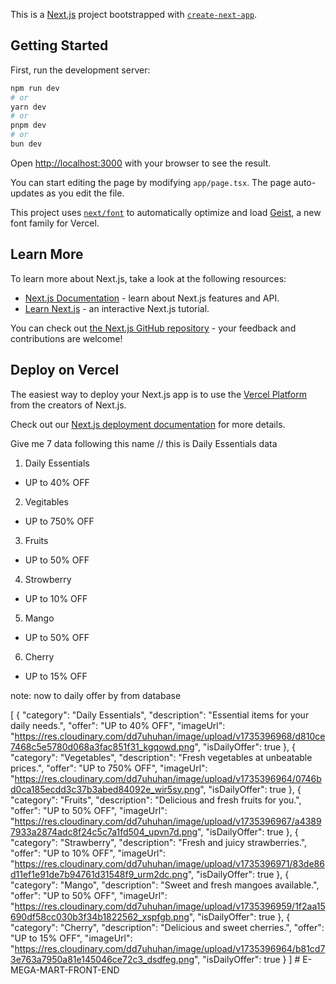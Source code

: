 This is a [Next.js](https://nextjs.org) project bootstrapped with [`create-next-app`](https://nextjs.org/docs/app/api-reference/cli/create-next-app).

## Getting Started

First, run the development server:

```bash
npm run dev
# or
yarn dev
# or
pnpm dev
# or
bun dev
```

Open [http://localhost:3000](http://localhost:3000) with your browser to see the result.

You can start editing the page by modifying `app/page.tsx`. The page auto-updates as you edit the file.

This project uses [`next/font`](https://nextjs.org/docs/app/building-your-application/optimizing/fonts) to automatically optimize and load [Geist](https://vercel.com/font), a new font family for Vercel.

## Learn More

To learn more about Next.js, take a look at the following resources:

- [Next.js Documentation](https://nextjs.org/docs) - learn about Next.js features and API.
- [Learn Next.js](https://nextjs.org/learn) - an interactive Next.js tutorial.

You can check out [the Next.js GitHub repository](https://github.com/vercel/next.js) - your feedback and contributions are welcome!

## Deploy on Vercel

The easiest way to deploy your Next.js app is to use the [Vercel Platform](https://vercel.com/new?utm_medium=default-template&filter=next.js&utm_source=create-next-app&utm_campaign=create-next-app-readme) from the creators of Next.js.

Check out our [Next.js deployment documentation](https://nextjs.org/docs/app/building-your-application/deploying) for more details.

Give me 7 data following this name
// this is Daily Essentials data

1. Daily Essentials

- UP to 40% OFF

2. Vegitables

- UP to 750% OFF

3. Fruits

- UP to 50% OFF

4. Strowberry

- UP to 10% OFF

5. Mango

- UP to 50% OFF

6. Cherry

- UP to 15% OFF

note: now to daily offer by from database

[
{
"category": "Daily Essentials",
"description": "Essential items for your daily needs.",
"offer": "UP to 40% OFF",
"imageUrl": "https://res.cloudinary.com/dd7uhuhan/image/upload/v1735396968/d810ce7468c5e5780d068a3fac851f31_kgqowd.png",
"isDailyOffer": true
},
{
"category": "Vegetables",
"description": "Fresh vegetables at unbeatable prices.",
"offer": "UP to 750% OFF",
"imageUrl": "https://res.cloudinary.com/dd7uhuhan/image/upload/v1735396964/0746bd0ca185ecdd3c37b3abed84092e_wir5sy.png",
"isDailyOffer": true
},
{
"category": "Fruits",
"description": "Delicious and fresh fruits for you.",
"offer": "UP to 50% OFF",
"imageUrl": "https://res.cloudinary.com/dd7uhuhan/image/upload/v1735396967/a43897933a2874adc8f24c5c7a1fd504_upvn7d.png",
"isDailyOffer": true
},
{
"category": "Strawberry",
"description": "Fresh and juicy strawberries.",
"offer": "UP to 10% OFF",
"imageUrl": "https://res.cloudinary.com/dd7uhuhan/image/upload/v1735396971/83de86d11ef1e91de7b94761d31548f9_urm2dc.png",
"isDailyOffer": true
},
{
"category": "Mango",
"description": "Sweet and fresh mangoes available.",
"offer": "UP to 50% OFF",
"imageUrl": "https://res.cloudinary.com/dd7uhuhan/image/upload/v1735396959/1f2aa15690df58cc030b3f34b1822562_xspfgb.png",
"isDailyOffer": true
},
{
"category": "Cherry",
"description": "Delicious and sweet cherries.",
"offer": "UP to 15% OFF",
"imageUrl": "https://res.cloudinary.com/dd7uhuhan/image/upload/v1735396964/b81cd73e763a7950a81e145046ce72c3_dsdfeg.png",
"isDailyOffer": true
}
]
#   E - M E G A - M A R T - F R O N T - E N D  
 